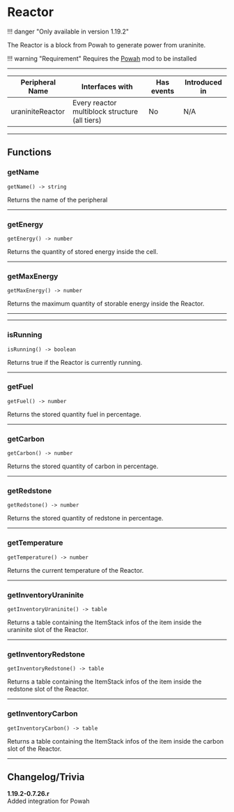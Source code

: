 # Reactor

!!! danger "Only available in version 1.19.2"

The Reactor is a block from Powah to generate power from uraninite.

!!! warning "Requirement"
    Requires the [Powah](https://www.curseforge.com/minecraft/mc-mods/powah-rearchitected) mod to be installed

<p class="picture-spacing" style="--ps:1.9rem;"></p>

---

<center>

| Peripheral Name   | Interfaces with                                | Has events | Introduced in |
| ----------------- | ---------------------------------------------- | ---------- | ------------- |
| uraniniteReactor  | Every reactor multiblock structure (all tiers) | No         | N/A           |

</center>

---

## Functions

### getName
```
getName() -> string
```
Returns the name of the peripheral

---

### getEnergy
```
getEnergy() -> number
```
Returns the quantity of stored energy inside the cell.

---

### getMaxEnergy
```
getMaxEnergy() -> number
```
Returns the maximum quantity of storable energy inside the Reactor.

---

---

### isRunning
```
isRunning() -> boolean
```
Returns true if the Reactor is currently running.

---

### getFuel
```
getFuel() -> number
```
Returns the stored quantity fuel in percentage.

---

### getCarbon
```
getCarbon() -> number
```
Returns the stored quantity of carbon in percentage.

---

### getRedstone
```
getRedstone() -> number
```
Returns the stored quantity of redstone in percentage.

---

### getTemperature
```
getTemperature() -> number
```
Returns the current temperature of the Reactor.

---

### getInventoryUraninite
```
getInventoryUraninite() -> table
```
Returns a table containing the ItemStack infos of the item inside the uraninite slot of the Reactor.

---


### getInventoryRedstone
```
getInventoryRedstone() -> table
```
Returns a table containing the ItemStack infos of the item inside the redstone slot of the Reactor.

---


### getInventoryCarbon
```
getInventoryCarbon() -> table
```
Returns a table containing the ItemStack infos of the item inside the carbon slot of the Reactor.

---



## Changelog/Trivia

**1.19.2-0.7.26.r**  
Added integration for Powah
